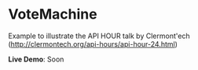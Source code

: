 # VoteMachine

Example to illustrate the API HOUR talk by Clermont'ech (http://clermontech.org/api-hours/api-hour-24.html)

**Live Demo**: Soon
